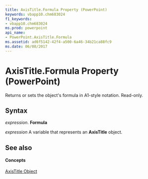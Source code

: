 ```yaml
---
title: AxisTitle.Formula Property (PowerPoint)
keywords: vbapp10.chm683024
f1_keywords:
- vbapp10.chm683024
ms.prod: powerpoint
api_name:
- PowerPoint.AxisTitle.Formula
ms.assetid: ad6f5142-42f4-a500-6a46-34b21ca88fc9
ms.date: 06/08/2017
---
```



# AxisTitle.Formula Property (PowerPoint)

Returns or sets the object's formula in A1-style notation. Read-only.


## Syntax

 _expression_. **Formula**

 _expression_ A variable that represents an **AxisTitle** object.


## See also


#### Concepts


[AxisTitle Object](PowerPoint.AxisTitle.md)

